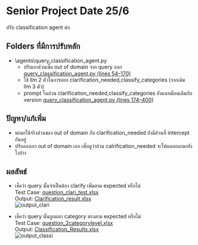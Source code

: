 # Senior Project Date 25/6
ปรับ classification agent ต่อ

## Folders ที่มีการปรับหลัก
- \agents\query_classification_agent.py
  - ปรับเอาส่วนเช็ค out of domain จาก query ออก [query_classification_agent.py (lines 54–170)](https://github.com/ffahpatcha/senior_project_update/blob/main/seniorProject_withoutStructure_Output_18_6/agents/query_classification_agent.py#L54-L170)
  - ใช้ llm 2 ตัวในการแยก clarification_needed,classify_categories (จากเดิม llm 3 ตัว)
  - prompt ในส่วน clarification_needed,classify_categories ยังคงเหมือนเดิมกับ version [query_classification_agent.py (lines 174–400)](https://github.com/ffahpatcha/senior_project_update/blob/main/seniorProject_withoutStructure_Output_18_6/agents/query_classification_agent.py#L174-L400)

## ปัญหา/แก้เพิ่ม
- พอมาใช้จริงส่วนของ out of domain กับ clarification_needed ยังมีส่วนที่ intercept กันอยู่
- ปรับลองเอา out of domain เอก เพื่อดูว่าส่วน calrification_needed จะให้ผลลออกมายังไงบ้าง

## ผลลัพธ์

- เช็คว่า query นั้นจำเป็นต้อง clarify เพิ่มตาม expected หรือไม่  
  Test Case: [question_clari_test.xlsx](https://raw.githubusercontent.com/ffahpatcha/senior_project_update/main/seniorProject_withoutStructure_Output_18_6/test_case/question_clari_test.xlsx)  
  Output: [Clarification_result.xlsx](https://raw.githubusercontent.com/ffahpatcha/senior_project_update/main/seniorProject_withoutStructure_Output_18_6/test_case/output/results_clari3.xlsx)  
  ![output_clari](https://github.com/user-attachments/assets/dd42081c-054b-4ba5-a9c8-9c303805dffd)



- เช็คว่า query นั้นถูกแยก category ตรงตาม expected หรือไม่  
  Test Case: [question_2categorylevel.xlsx](https://raw.githubusercontent.com/ffahpatcha/senior_project_update/main/seniorProject_withoutStructure_Output_18_6/test_case/question_2categorylevel.xlsx)  
  Output: [Classification_Results.xlsx](https://raw.githubusercontent.com/ffahpatcha/senior_project_update/main/seniorProject_withoutStructure_Output_18_6/test_case/output/result4.xlsx)  
  ![output_classi](https://github.com/user-attachments/assets/0033ecfa-f2d3-401e-ac76-4f890d1ed5dd)

